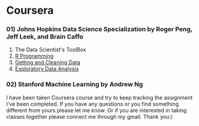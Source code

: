 # Coursera
### 01) Johns Hopkins Data Science Specialization by Roger Peng, Jeff Leek, and Brain Caffo
1. The Data Scientist's ToolBox 
2. [R Programming](https://github.com/jemc36/Coursera/tree/master/Johns%20Hopkins%20Data%20Science)
3. [Getting and Cleaning Data](https://github.com/jemc36/Coursera/tree/master/Johns%20Hopkins%20Data%20Science/03%20Getting%20and%20Cleaning%20Data)
4. [Exploratory Data Analysis](https://github.com/jemc36/Coursera/tree/master/Johns%20Hopkins%20Data%20Science/04%20Exploratory%20Data%20Analysis)

### 02) Stanford Machine Learning by Andrew Ng


I have been taken Coursera course and try to keep tracking the assignment I've been completed. If you have any questions or you find something different from yours please let me know. Or if you are interested in taking classes together please connect me through my gmail. Thank you:)